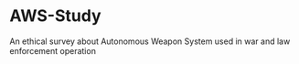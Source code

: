 # AWS-Study
An ethical survey about Autonomous Weapon System used in war and law enforcement operation
